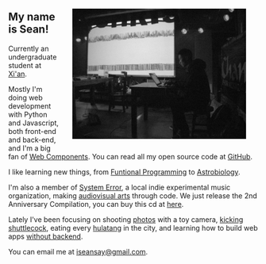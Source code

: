 <img src="/img/sean2.jpg" alt="me, by Zila" width="350" style="float:right;margin:25px"/>

## My name is Sean!

Currently an undergraduate student at [Xi'an][xian].

Mostly I'm doing web development with Python and Javascript, both front-end and back-end, and I'm a big fan of [Web Components][web_components]. You can read all my open source code at [GitHub][github].

I like learning new things, from [Funtional Programming][progfun] to [Astrobiology][astrobiology].

I'm also a member of [System Error][system_error], a local indie experimental music organization, making [audiovisual arts][kunjinkao_video] through code. We just release the 2nd Anniversary Compilation, you can buy this cd at [here][se2].

Lately I've been focusing on shooting [photos][photos] with a toy camera, [kicking shuttlecock][jianzi], eating every [hulatang][] in the city, and learning how to build web apps [without backend][nobackend].

You can email me at <iseansay@gmail.com>.

[xian]: http://en.wikipedia.org/wiki/Xi%27an
[web_components]: http://www.w3.org/TR/components-intro/
[github]: http://github.com/seansay
[astrobiology]: /certificates/astrobio.pdf
[progfun]: /certificates/progfun.pdf
[system_error]: http://site.douban.com/System-error/
[kunjinkao_video]: http://site.douban.com/kunjinkao/widget/videos/13803886/video/319234/
[se2]: http://se2.kunjinkao.org/
[photos]: http://photos.notimportant.org
[jianzi]: http://instagram.com/p/islRPBPRjX/
[hulatang]: http://instagram.com/p/gVHTDuPRgg/
[nobackend]: http://nobackend.org/